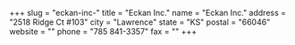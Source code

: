 +++
slug = "eckan-inc-"
title = "Eckan Inc."
name = "Eckan Inc."
address = "2518 Ridge Ct #103"
city = "Lawrence"
state = "KS"
postal = "66046"
website = ""
phone = "785 841-3357"
fax = ""
+++
